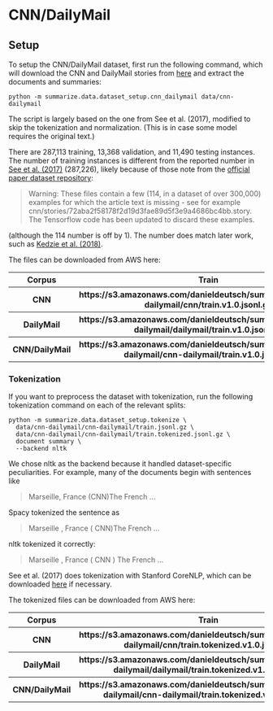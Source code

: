 # CNN/DailyMail
## Setup
To setup the CNN/DailyMail dataset, first run the following command, which will download the CNN and DailyMail stories from [here](https://cs.nyu.edu/~kcho/DMQA/) and extract the documents and summaries:
```
python -m summarize.data.dataset_setup.cnn_dailymail data/cnn-dailymail
```
The script is largely based on the one from See et al. (2017), modified to skip the tokenization and normalization.
(This is in case some model requires the original text.)

There are 287,113 training, 13,368 validation, and 11,490 testing instances.
The number of training instances is different from the reported number in [See et al. (2017)](https://arxiv.org/pdf/1704.04368.pdf) (287,226), likely because of those note from the [official paper dataset repository](https://github.com/abisee/cnn-dailymail):

> Warning: These files contain a few (114, in a dataset of over 300,000) examples for which the article text is missing - see for example cnn/stories/72aba2f58178f2d19d3fae89d5f3e9a4686bc4bb.story.
> The Tensorflow code has been updated to discard these examples.

(although the 114 number is off by 1).
The number does match later work, such as [Kedzie et al. (2018)](https://arxiv.org/pdf/1810.12343.pdf).

The files can be downloaded from AWS here:

  <table>
    <thead>
      <tr>
        <th>Corpus</th>
        <th>Train</th>
        <th>Valid</th>
        <th>Test</th>
      </tr>
    </thead>
    <tbody>
      <tr>
        <th>CNN</t>
        <th>https://s3.amazonaws.com/danieldeutsch/summarize/data/cnn-dailymail/cnn/train.v1.0.jsonl.gz</t>
        <th>https://s3.amazonaws.com/danieldeutsch/summarize/data/cnn-dailymail/cnn/valid.v1.0.jsonl.gz</t>
        <th>https://s3.amazonaws.com/danieldeutsch/summarize/data/cnn-dailymail/cnn/test.v1.0.jsonl.gz</t>
      </tr>
      <tr>
        <th>DailyMail</t>
        <th>https://s3.amazonaws.com/danieldeutsch/summarize/data/cnn-dailymail/dailymail/train.v1.0.jsonl.gz</t>
        <th>https://s3.amazonaws.com/danieldeutsch/summarize/data/cnn-dailymail/dailymail/valid.v1.0.jsonl.gz</t>
        <th>https://s3.amazonaws.com/danieldeutsch/summarize/data/cnn-dailymail/dailymail/test.v1.0.jsonl.gz</t>
      </tr>
      <tr>
        <th>CNN/DailyMail</t>
        <th>https://s3.amazonaws.com/danieldeutsch/summarize/data/cnn-dailymail/cnn-dailymail/train.v1.0.jsonl.gz</t>
        <th>https://s3.amazonaws.com/danieldeutsch/summarize/data/cnn-dailymail/cnn-dailymail/valid.v1.0.jsonl.gz</t>
        <th>https://s3.amazonaws.com/danieldeutsch/summarize/data/cnn-dailymail/cnn-dailymail/test.v1.0.jsonl.gz</t>
      </tr>
    </tbody>
  </table>

### Tokenization
If you want to preprocess the dataset with tokenization, run the following tokenization command on each of the relevant splits:
```
python -m summarize.data.dataset_setup.tokenize \
  data/cnn-dailymail/cnn-dailymail/train.jsonl.gz \
  data/cnn-dailymail/cnn-dailymail/train.tokenized.jsonl.gz \
  document summary \
  --backend nltk
```
We chose nltk as the backend because it handled dataset-specific peculiarities.
For example, many of the documents begin with sentences like
> Marseille, France (CNN)The French ...

Spacy tokenized the sentence as
> Marseille , France ( CNN)The French ...

nltk tokenized it correctly:
> Marseille , France ( CNN ) The French ...

See et al. (2017) does tokenization with Stanford CoreNLP, which can be downloaded [here](https://github.com/JafferWilson/Process-Data-of-CNN-DailyMail) if necessary.

The tokenized files can be downloaded from AWS here:

  <table>
    <thead>
      <tr>
        <th>Corpus</th>
        <th>Train</th>
        <th>Valid</th>
        <th>Test</th>
      </tr>
    </thead>
    <tbody>
      <tr>
        <th>CNN</t>
        <th>https://s3.amazonaws.com/danieldeutsch/summarize/data/cnn-dailymail/cnn/train.tokenized.v1.0.jsonl.gz</t>
        <th>https://s3.amazonaws.com/danieldeutsch/summarize/data/cnn-dailymail/cnn/valid.tokenized.v1.0.jsonl.gz</t>
        <th>https://s3.amazonaws.com/danieldeutsch/summarize/data/cnn-dailymail/cnn/test.tokenized.v1.0.jsonl.gz</t>
      </tr>
      <tr>
        <th>DailyMail</t>
        <th>https://s3.amazonaws.com/danieldeutsch/summarize/data/cnn-dailymail/dailymail/train.tokenized.v1.0.jsonl.gz</t>
        <th>https://s3.amazonaws.com/danieldeutsch/summarize/data/cnn-dailymail/dailymail/valid.tokenized.v1.0.jsonl.gz</t>
        <th>https://s3.amazonaws.com/danieldeutsch/summarize/data/cnn-dailymail/dailymail/test.tokenized.v1.0.jsonl.gz</t>
      </tr>
      <tr>
        <th>CNN/DailyMail</t>
        <th>https://s3.amazonaws.com/danieldeutsch/summarize/data/cnn-dailymail/cnn-dailymail/train.tokenized.v1.0.jsonl.gz</t>
        <th>https://s3.amazonaws.com/danieldeutsch/summarize/data/cnn-dailymail/cnn-dailymail/valid.tokenized.v1.0.jsonl.gz</t>
        <th>https://s3.amazonaws.com/danieldeutsch/summarize/data/cnn-dailymail/cnn-dailymail/test.tokenized.v1.0.jsonl.gz</t>
      </tr>
    </tbody>
  </table>
